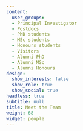 ```yaml
---
content:
  user_groups:
  - Principal Investigator
  - Postdocs
  - PhD students
  - MSc students
  - Honours students
  - Visitors
  - Alumni PhD
  - Alumni MSc
  - Alumni Honours
design:
  show_interests: false
  show_role: true
  show_social: true
headless: true
subtitle: null
title: Meet the Team
weight: 68
widget: people
---
```

